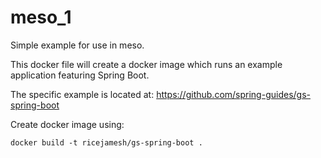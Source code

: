 # meso_1
Simple example for use in meso.

This docker file will create a docker image which runs an example application featuring Spring Boot.

The specific example is located at: https://github.com/spring-guides/gs-spring-boot

Create docker image using: 
```
docker build -t ricejamesh/gs-spring-boot .
```
